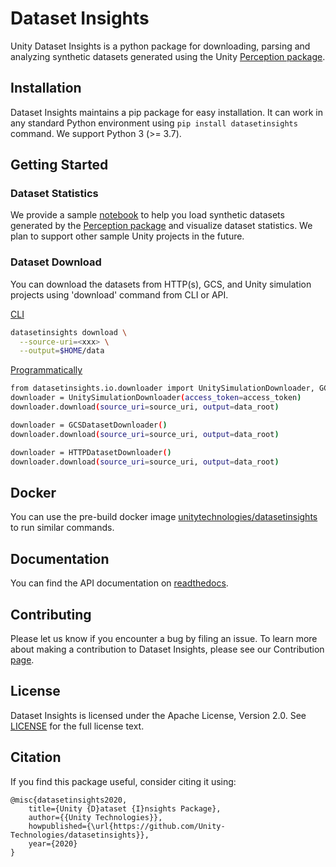 # Dataset Insights

Unity Dataset Insights is a python package for downloading, parsing and analyzing synthetic datasets generated using the Unity [Perception package](https://github.com/Unity-Technologies/com.unity.perception).

## Installation

Dataset Insights maintains a pip package for easy installation. It can work in any standard Python environment using `pip install datasetinsights` command. We support Python 3 (>= 3.7).

## Getting Started

### Dataset Statistics

We provide a sample [notebook](notebooks/Perception_Statistics.ipynb) to help you load synthetic datasets generated by the [Perception package](https://github.com/Unity-Technologies/com.unity.perception) and visualize dataset statistics. We plan to support other sample Unity projects in the future.

### Dataset Download

You can download the datasets from HTTP(s), GCS, and Unity simulation projects using 'download' command from CLI or API.

[CLI](https://datasetinsights.readthedocs.io/en/latest/datasetinsights.commands.html#datasetinsights-commands-download)

```bash
datasetinsights download \
  --source-uri=<xxx> \
  --output=$HOME/data
```
[Programmatically](https://datasetinsights.readthedocs.io/en/latest/datasetinsights.io.downloader.html#module-datasetinsights.io.downloader.gcs_downloader)

```bash python3
from datasetinsights.io.downloader import UnitySimulationDownloader, GCSDatasetDownloader, HTTPDatasetDownloader
downloader = UnitySimulationDownloader(access_token=access_token)
downloader.download(source_uri=source_uri, output=data_root)

downloader = GCSDatasetDownloader()
downloader.download(source_uri=source_uri, output=data_root)

downloader = HTTPDatasetDownloader()
downloader.download(source_uri=source_uri, output=data_root)

```

## Docker

You can use the pre-build docker image [unitytechnologies/datasetinsights](https://hub.docker.com/r/unitytechnologies/datasetinsights) to run similar commands.

## Documentation

You can find the API documentation on [readthedocs](https://datasetinsights.readthedocs.io/en/latest/).

## Contributing

Please let us know if you encounter a bug by filing an issue. To learn more about making a contribution to Dataset Insights, please see our Contribution [page](CONTRIBUTING.md).

## License

Dataset Insights is licensed under the Apache License, Version 2.0. See [LICENSE](LICENCE) for the full license text.

## Citation
If you find this package useful, consider citing it using:
```
@misc{datasetinsights2020,
    title={Unity {D}ataset {I}nsights Package},
    author={{Unity Technologies}},
    howpublished={\url{https://github.com/Unity-Technologies/datasetinsights}},
    year={2020}
}
```
